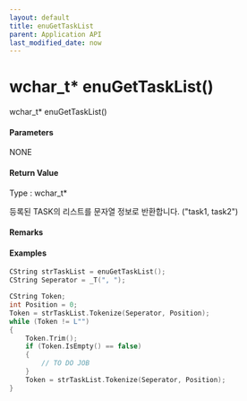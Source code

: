 ```yaml
---
layout: default
title: enuGetTaskList
parent: Application API
last_modified_date: now
---
```

# wchar\_t\* enuGetTaskList\(\)

wchar\_t\* enuGetTaskList\(\)

#### Parameters

NONE

#### Return Value

Type : wchar\_t\*

등록된 TASK의 리스트를 문자열 정보로 반환합니다. \("task1, task2"\)

#### Remarks

#### Examples

```cpp
CString strTaskList = enuGetTaskList();
CString Seperator = _T(", ");

CString Token;
int Position = 0;
Token = strTaskList.Tokenize(Seperator, Position);
while (Token != L"")
{
	Token.Trim();
	if (Token.IsEmpty() == false)
	{
		// TO DO JOB
	}
	Token = strTaskList.Tokenize(Seperator, Position);
}
```



